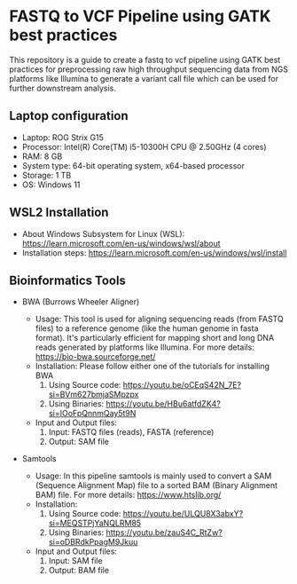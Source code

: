 # FASTQ to VCF Pipeline using GATK best practices

This repository is a guide to create a fastq to vcf pipeline using GATK best practices for preprocessing raw high throughput sequencing data from NGS platforms like Illumina to generate a variant call file which can be used for further downstream analysis.

## Laptop configuration

   * Laptop: ROG Strix G15
   * Processor: Intel(R) Core(TM) i5-10300H CPU @ 2.50GHz (4 cores)
   * RAM: 8 GB
   * System type: 64-bit operating system, x64-based processor
   * Storage: 1 TB
   * OS: Windows 11

## WSL2 Installation

* About Windows Subsystem for Linux (WSL): https://learn.microsoft.com/en-us/windows/wsl/about
* Installation steps: https://learn.microsoft.com/en-us/windows/wsl/install

## Bioinformatics Tools

* BWA (Burrows Wheeler Aligner)
   * Usage: This tool is used for aligning sequencing reads (from FASTQ files) to a reference genome (like the human genome in fasta format). It's particularly efficient for mapping short and long DNA reads generated by platforms like Illumina. For more details: https://bio-bwa.sourceforge.net/
   * Installation: Please follow either one of the tutorials for installing BWA
        1. Using Source code: https://youtu.be/oCEqS42N_7E?si=BVm627bmjaSMpzpx
        2. Using Binaries: https://youtu.be/HBu6atfdZK4?si=IOoFpQnnmQay5t9N
   * Input and Output files:
        1. Input: FASTQ files (reads), FASTA (reference)
        2. Output: SAM file

* Samtools
    * Usage:
      In this pipeline samtools is mainly used to convert a SAM (Sequence Alignment Map) file to a sorted BAM (Binary Alignment BAM) file. For more details: https://www.htslib.org/
    * Installation:
        1. Using Source code: https://youtu.be/ULQU8X3abxY?si=MEQSTPjYaNQLRM85
        2. Using Binaries: https://youtu.be/zauS4C_RtZw?si=oDBRdkPpagM9Jkuu
    * Input and Output files:
        1. Input: SAM file
        2. Output: BAM file
  





